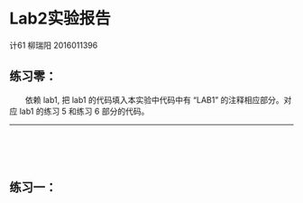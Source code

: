 # Lab2实验报告
计61 柳瑞阳 2016011396

## 练习零：

　　依赖 lab1, 把 lab1 的代码填入本实验中代码中有 “LAB1” 的注释相应部分。对应 lab1 的练习 5 和练习 6 部分的代码。

---

<br><br><br>


## 练习一：
